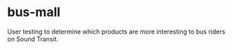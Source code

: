 # bus-mall
User testing to determine which products are more interesting to bus riders on Sound Transit.
